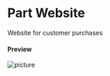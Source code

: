 Part Website
===================

Website for customer purchases

#### Preview

![picture](/km-shop/data/frontend/Screenshot_2022-11-23_at_19.27.30.png)